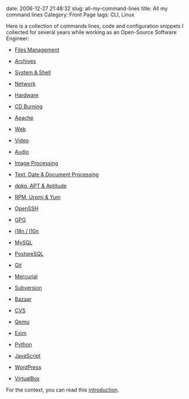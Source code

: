 date: 2006-12-27 21:48:32
slug: all-my-command-lines
title: All my command lines
Category: Front Page
tags: CLI, Linux

Here is a collection of commands lines, code and configuration snippets I collected for several years while working as an Open-Source Software Engineer:

  * [Files Management](http://kevin.deldycke.com/2006/10/file-management-commands/)

  * [Archives](http://kevin.deldycke.com/2006/10/archives-commands/)

  * [System & Shell](http://kevin.deldycke.com/2010/02/system-and-shell-commands/)

  * [Network](http://kevin.deldycke.com/2011/04/network-commands/)

  * [Hardware](http://kevin.deldycke.com/2006/12/hardware-commands/)

  * [CD Burning](http://kevin.deldycke.com/2006/10/cd-burning-commands/)

  * [Apache](http://kevin.deldycke.com/2011/01/apache-commands/)

  * [Web](http://kevin.deldycke.com/2010/03/web-commands/)

  * [Video](http://kevin.deldycke.com/2006/11/video-commands/)

  * [Audio](http://kevin.deldycke.com/2006/11/audio-commands/)

  * [Image Processing](http://kevin.deldycke.com/2006/12/image-processing-commands/)

  * [Text, Date & Document Processing](http://kevin.deldycke.com/2006/12/text-date-document-processing-commands/)

  * [dpkg, APT & Aptitude](http://kevin.deldycke.com/2008/12/dpkg-apt-aptitude-commands/)

  * [RPM, Urpmi & Yum](http://kevin.deldycke.com/2006/11/rpm-urpmi-yum-commands/)

  * [OpenSSH](http://kevin.deldycke.com/2010/03/openssh-commands/)

  * [GPG](http://kevin.deldycke.com/2011/11/gpg-commands/)

  * [i18n / l10n](http://kevin.deldycke.com/2006/11/i18n-l10n-commands/)

  * [MySQL](http://kevin.deldycke.com/2010/02/mysql-commands/)

  * [PostgreSQL](http://kevin.deldycke.com/2011/10/postgresql-commands)

  * [Git](http://kevin.deldycke.com/2010/02/git-commands/)

  * [Mercurial](http://kevin.deldycke.com/2010/10/mercurial-commands/)

  * [Subversion](http://kevin.deldycke.com/2010/04/subversion-commands/)

  * [Bazaar](http://kevin.deldycke.com/2011/11/bazaar-commands/)

  * [CVS](http://kevin.deldycke.com/2006/11/cvs-commands/)

  * [Qemu](http://kevin.deldycke.com/2005/06/qemu-commands/)

  * [Exim](http://kevin.deldycke.com/2010/07/exim-commands/)

  * [Python](http://kevin.deldycke.com/2011/01/python-commands/)

  * [JavaScript](http://kevin.deldycke.com/2012/05/javascript-commands/)

  * [WordPress](http://kevin.deldycke.com/2011/12/wordpress-commands/)

  * [VirtualBox](http://kevin.deldycke.com/2012/05/virtualbox-commands/)

For the context, you can read this [introduction](http://kevin.deldycke.com/2006/10/useful-commands-introduction/).
